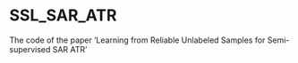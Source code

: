 # SSL_SAR_ATR
The code of the paper ‘Learning from Reliable Unlabeled Samples for Semi-supervised SAR ATR’
